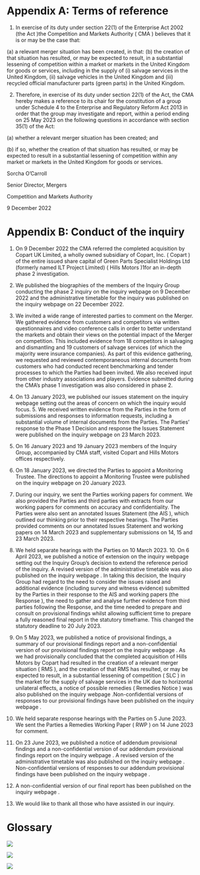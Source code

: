 # Appendix A: Terms of reference

1. In exercise of its duty under section 22(1) of the Enterprise Act 2002 (the Act )the Competition and Markets Authority ( CMA ) believes that it is or may be the case that:

(a) a relevant merger situation has been created, in that: (b) the creation of that situation has resulted, or may be expected to result, in a substantial lessening of competition within a market or markets in the United Kingdom for goods or services, including in the supply of (i) salvage services in the United Kingdom, (ii) salvage vehicles in the United Kingdom and (iii) recycled official manufacturer parts (green parts) in the United Kingdom.

2. Therefore, in exercise of its duty under section 22(1) of the Act, the CMA hereby makes a reference to its chair for the constitution of a group under Schedule 4 to the Enterprise and Regulatory Reform Act 2013 in order that the group may investigate and report, within a period ending on 25 May 2023 on the following questions in accordance with section 35(1) of the Act:

(a) whether a relevant merger situation has been created; and

(b) if so, whether the creation of that situation has resulted, or may be expected to result in a substantial lessening of competition within any market or markets in the United Kingdom for goods or services.

Sorcha O’Carroll

Senior Director, Mergers

Competition and Markets Authority

9 December 2022

# Appendix B: Conduct of the inquiry

01. On 9 December 2022 the CMA referred the completed acquisition by Copart UK Limited, a wholly owned subsidiary of Copart, Inc. ( Copart ) of the entire issued share capital of Green Parts Specialist Holdings Ltd (formerly named ILT Project Limited) ( Hills Motors )1for an in-depth phase 2 investigation.

02. We published the biographies of the members of the Inquiry Group conducting the phase 2 inquiry on the inquiry webpage on 9 December 2022 and the administrative timetable for the inquiry was published on the inquiry webpage on 22 December 2022.

03. We invited a wide range of interested parties to comment on the Merger. We gathered evidence from customers and competitors via written questionnaires and video conference calls in order to better understand the markets and obtain their views on the potential impact of the Merger on competition. This included evidence from 18 competitors in salvaging and dismantling and 19 customers of salvage services (of which the majority were insurance companies). As part of this evidence gathering, we requested and reviewed contemporaneous internal documents from customers who had conducted recent benchmarking and tender processes to which the Parties had been invited. We also received input from other industry associations and players. Evidence submitted during the CMA’s phase 1 investigation was also considered in phase 2.

04. On 13 January 2023, we published our issues statement on the inquiry webpage setting out the areas of concern on which the inquiry would focus. 5. We received written evidence from the Parties in the form of submissions and responses to information requests, including a substantial volume of internal documents from the Parties. The Parties’ response to the Phase 1 Decision and response the Issues Statement were published on the inquiry webpage on 23 March 2023.

05. On 16 January 2023 and 19 January 2023 members of the Inquiry Group, accompanied by CMA staff, visited Copart and Hills Motors offices respectively.

06. On 18 January 2023, we directed the Parties to appoint a Monitoring Trustee. The directions to appoint a Monitoring Trustee were published on the inquiry webpage on 20 January 2023.

07. During our inquiry, we sent the Parties working papers for comment. We also provided the Parties and third parties with extracts from our working papers for comments on accuracy and confidentiality. The Parties were also sent an annotated Issues Statement (the AIS ), which outlined our thinking prior to their respective hearings. The Parties provided comments on our annotated Issues Statement and working papers on 14 March 2023 and supplementary submissions on 14, 15 and 23 March 2023.

08. We held separate hearings with the Parties on 10 March 2023. 10. On 6 April 2023, we published a notice of extension on the inquiry webpage setting out the Inquiry Group’s decision to extend the reference period of the inquiry. A revised version of the administrative timetable was also published on the inquiry webpage . In taking this decision, the Inquiry Group had regard to the need to consider the issues raised and additional evidence (including survey and witness evidence) submitted by the Parties in their response to the AIS and working papers (the Response ), the need to gather and analyse further evidence from third parties following the Response, and the time needed to prepare and consult on provisional findings whilst allowing sufficient time to prepare a fully reasoned final report in the statutory timeframe. This changed the statutory deadline to 20 July 2023.

09. On 5 May 2023, we published a notice of provisional findings, a summary of our provisional findings report and a non-confidential version of our provisional findings report on the inquiry webpage . As we had provisionally concluded that the completed acquisition of Hills Motors by Copart had resulted in the creation of a relevant merger situation ( RMS ), and the creation of that RMS has resulted, or may be expected to result, in a substantial lessening of competition ( SLC ) in the market for the supply of salvage services in the UK due to horizontal unilateral effects, a notice of possible remedies ( Remedies Notice ) was also published on the inquiry webpage .Non-confidential versions of responses to our provisional findings have been published on the inquiry webpage .

10. We held separate response hearings with the Parties on 5 June 2023. We sent the Parties a Remedies Working Paper ( RWP ) on 14 June 2023 for comment.

11. On 23 June 2023, we published a notice of addendum provisional findings and a non-confidential version of our addendum provisional findings report on the inquiry webpage . A revised version of the administrative timetable was also published on the inquiry webpage . Non-confidential versions of responses to our addendum provisional findings have been published on the inquiry webpage .

12. A non-confidential version of our final report has been published on the inquiry webpage .

13. We would like to thank all those who have assisted in our inquiry.


# Glossary

![](/tmp/29882992-6dfd-4436-aede-2dcc0ae9863f/images/fa0ce4e3962f297b9e7766023003c76d3dfeafda48a5e89ceda35b565ceb6588.jpg)

![](/tmp/29882992-6dfd-4436-aede-2dcc0ae9863f/images/ebdfd93657bfafaa22c9a5bb3cd2857ed0bd2e48749d618542d23ee7a6c8e18b.jpg)

![](/tmp/29882992-6dfd-4436-aede-2dcc0ae9863f/images/6b24ef0433b8fe4a32df0006bccc62d9b4bbc354ade97c15f2f95618410e7c83.jpg)
